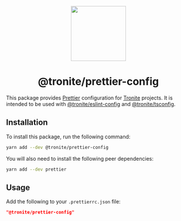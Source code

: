 <div align="center">
  <a href="https://tronite.com.app" target="_blank"><img src="https://tronite.com/images/logo.png" width="150" /></a>
  <h1>@tronite/prettier-config</h1>
</div>

This package provides [Prettier](https://prettier.io/) configuration for [Tronite](https://tronite.com) projects. It is intended to be used with [@tronite/eslint-config](https://github.com/tronite/eslint-config) and [@tronite/tsconfig](https://github.com/tronite/tsconfig).

## Installation

To install this package, run the following command:

```sh
yarn add --dev @tronite/prettier-config
```

You will also need to install the following peer dependencies:

```sh
yarn add --dev prettier
```

## Usage

Add the following to your `.prettierrc.json` file:

```json
"@tronite/prettier-config"
```
